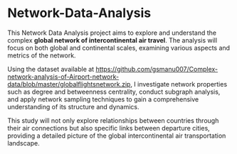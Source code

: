 # Network-Data-Analysis

This Network Data Analysis project aims to explore and understand the complex **global network of intercontinental air travel**. The analysis will focus on both global and continental scales, examining various aspects and metrics of the network.

Using the dataset available at https://github.com/gsmanu007/Complex-network-analysis-of-Airport-network-data/blob/master/globalflightsnetwork.zip, I investigate network properties such as degree and betweenness centrality, conduct subgraph analysis, and apply network sampling techniques to gain a comprehensive understanding of its structure and dynamics.

This study will not only explore relationships between countries through their air connections but also specific links between departure cities, providing a detailed picture of the global intercontinental air transportation landscape.
